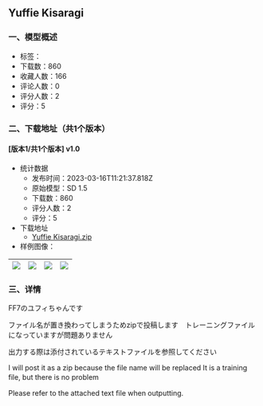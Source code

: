 ## Yuffie Kisaragi
### 一、模型概述

- 标签：
- 下载数：860
- 收藏人数：166
- 评论人数：0
- 评分人数：2
- 评分：5

### 二、下载地址（共1个版本）

#### [版本1/共1个版本] v1.0

- 统计数据
  - 发布时间：2023-03-16T11:21:37.818Z
  - 原始模型：SD 1.5
  - 下载数：860
  - 评分人数：2
  - 评分：5
- 下载地址
  - [Yuffie Kisaragi.zip](https://civitai.com/api/download/models/24079)
- 样例图像：

| <img src="https://image.civitai.com/xG1nkqKTMzGDvpLrqFT7WA/6aa1b817-e321-400f-75d6-3967af091000/width=450/261636.jpeg" /> | <img src="https://image.civitai.com/xG1nkqKTMzGDvpLrqFT7WA/aef94815-eabe-4e6b-4ae6-6b0421efbf00/width=450/261635.jpeg" /> | <img src="https://image.civitai.com/xG1nkqKTMzGDvpLrqFT7WA/99cc85a8-f11e-47ac-68cc-650379524900/width=450/261634.jpeg" /> | <img src="https://image.civitai.com/xG1nkqKTMzGDvpLrqFT7WA/f610ba9c-4827-4759-3597-5c04be743800/width=450/261633.jpeg" /> |
| ---- | ---- | ---- | ---- |


### 三、详情
<p>FF7のユフィちゃんです</p><p>ファイル名が置き換わってしまうためzipで投稿します　トレーニングファイルになっていますが問題ありません</p><p>出力する際は添付されているテキストファイルを参照してください</p><p>I will post it as a zip because the file name will be replaced It is a training file, but there is no problem　</p><p>Please refer to the attached text file when outputting.</p>